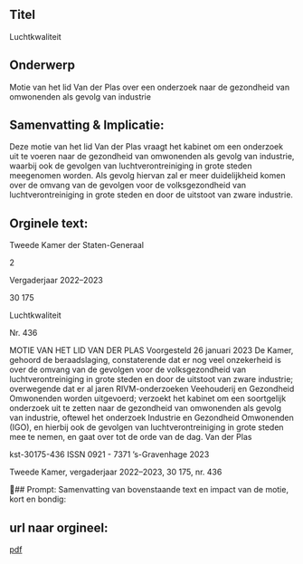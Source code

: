 ## Titel
Luchtkwaliteit
## Onderwerp
Motie van het lid Van der Plas over een onderzoek naar de gezondheid van omwonenden als gevolg van industrie
## Samenvatting & Implicatie:

Deze motie van het lid Van der Plas vraagt het kabinet om een onderzoek uit te voeren naar de gezondheid van omwonenden als gevolg van industrie, waarbij ook de gevolgen van luchtverontreiniging in grote steden meegenomen worden. Als gevolg hiervan zal er meer duidelijkheid komen over de omvang van de gevolgen voor de volksgezondheid van luchtverontreiniging in grote steden en door de uitstoot van zware industrie.
## Orginele text:


Tweede Kamer der Staten-Generaal

2

Vergaderjaar 2022–2023

30 175

Luchtkwaliteit

Nr. 436

MOTIE VAN HET LID VAN DER PLAS
Voorgesteld 26 januari 2023
De Kamer,
gehoord de beraadslaging,
constaterende dat er nog veel onzekerheid is over de omvang van de
gevolgen voor de volksgezondheid van luchtverontreiniging in grote
steden en door de uitstoot van zware industrie;
overwegende dat er al jaren RIVM-onderzoeken Veehouderij en
Gezondheid Omwonenden worden uitgevoerd;
verzoekt het kabinet om een soortgelijk onderzoek uit te zetten naar de
gezondheid van omwonenden als gevolg van industrie, oftewel het
onderzoek Industrie en Gezondheid Omwonenden (IGO), en hierbij ook de
gevolgen van luchtverontreiniging in grote steden mee te nemen,
en gaat over tot de orde van de dag.
Van der Plas

kst-30175-436
ISSN 0921 - 7371
’s-Gravenhage 2023

Tweede Kamer, vergaderjaar 2022–2023, 30 175, nr. 436

## Prompt:
Samenvatting van bovenstaande text en impact van de motie, kort en bondig:

## url naar orgineel:
[pdf](https://gegevensmagazijn.tweedekamer.nl/OData/v4/2.0/Document(0751ced3-a605-46d8-afe8-452ac638adaf)/resource)

